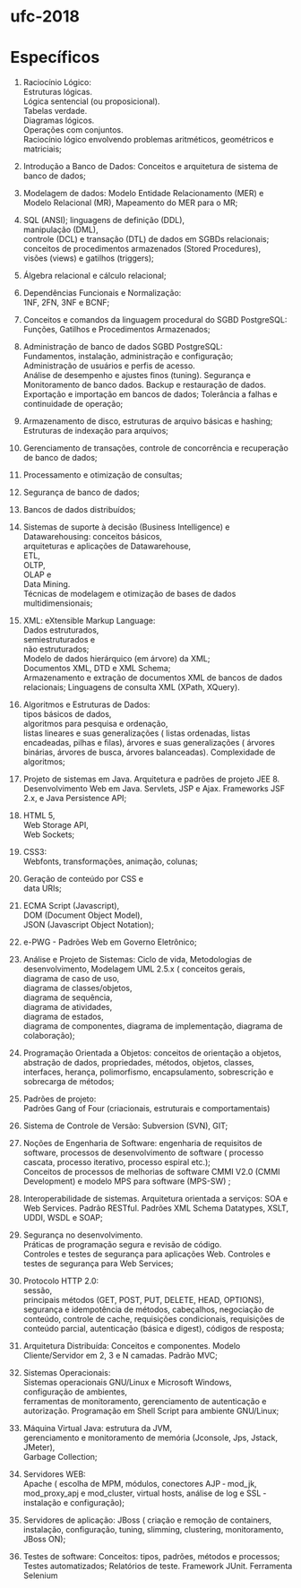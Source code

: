 # ufc-2018

# Específicos

1.  Raciocínio  Lógico:  
	Estruturas  lógicas.  
	Lógica  sentencial  (ou  proposicional).  
	Tabelas  verdade.  
	Diagramas  lógicos.  
	Operações com  conjuntos.  
	Raciocínio lógico envolvendo problemas aritméticos, geométricos e matriciais; 

2. Introdução a Banco de Dados: 
	Conceitos e arquitetura de sistema de banco de dados; 

3. Modelagem de dados: 
	Modelo Entidade Relacionamento (MER) e Modelo Relacional (MR), Mapeamento do MER para o MR;  

4. SQL (ANSI); 
	linguagens de definição  (DDL),  
	manipulação  (DML),  
	controle  (DCL)  e  transação  (DTL)  de  dados  em  SGBDs  relacionais;  
	conceitos  de  procedimentos  armazenados  (Stored Procedures),  
	visões  (views)  e  gatilhos  (triggers);  

5.  Álgebra  relacional  e  cálculo  relacional;    

6.  Dependências  Funcionais  e  Normalização:  
	1NF,  2FN,  3NF  e BCNF;  

7.  Conceitos  e  comandos  da  linguagem  procedural  do  SGBD  PostgreSQL:  
	Funções,  Gatilhos  e  Procedimentos  Armazenados;    

8. Administração  de banco  de  dados  SGBD  PostgreSQL:  
	Fundamentos,  instalação,  administração  e  configuração;  
	Administração  de  usuários  e  perfis  de  acesso.  
	Análise  de desempenho e ajustes finos (tuning). 
	Segurança e Monitoramento de banco dados. 
	Backup e restauração de dados. 
	Exportação e importação em bancos de dados; 
	Tolerância a falhas e continuidade de operação; 

9. Armazenamento de disco, estruturas de arquivo básicas e hashing; 
	Estruturas de indexação para arquivos; 

10. Gerenciamento de transações, 
	controle de concorrência e 
	recuperação de banco de dados;  

11. Processamento e otimização de consultas;  

12. Segurança  de  banco  de  dados; 

13.  Bancos  de  dados distribuídos;   

14.  Sistemas de  suporte  à  decisão  (Business  Intelligence) e  Datawarehousing: 
	conceitos básicos,  
	arquiteturas  e  aplicações  de  Datawarehouse,  
	ETL,  
	OLTP,  
	OLAP  e  
	Data  Mining.  
	Técnicas  de  modelagem  e  otimização  de  bases  de  dados multidimensionais;    

15.  XML:  eXtensible  Markup  Language:  
	Dados  estruturados,  
	semiestruturados  e  
	não  estruturados;  
	Modelo  de  dados  hierárquico  (em árvore)  da  XML;  
	Documentos  XML,  DTD  e  XML  Schema;  
	Armazenamento  e  extração  de  documentos  XML  de  bancos  de  dados  relacionais;  Linguagens  de consulta  XML  (XPath,  XQuery). 

16.  Algoritmos  e  Estruturas  de  Dados:  
	tipos  básicos  de  dados,  
	algoritmos para  pesquisa  e  ordenação,  
	listas  lineares  e  suas generalizações (
		listas ordenadas, 
		listas encadeadas, 
		pilhas e filas), 
	árvores e suas generalizações (
		árvores binárias, 
		árvores de busca, 
		árvores balanceadas). 
		Complexidade de algoritmos; 

17. Projeto de sistemas em Java. 
	Arquitetura e padrões de projeto JEE 8. 
	Desenvolvimento Web em Java. 
	Servlets, JSP e Ajax. 
	Frameworks  JSF  2.x,  e  Java  Persistence  API;  

18. HTML  5,  
	Web  Storage  API,  
	Web  Sockets;    

19.  CSS3:  
	Webfonts,  transformações,  animação,  colunas;    

20. Geração  de  conteúdo  por CSS  e  
	data  URIs;    

21.  ECMA  Script  (Javascript),  
	DOM (Document  Object  Model),  
	JSON  (Javascript  Object  Notation); 

22.  e-PWG - Padrões Web em Governo Eletrônico;  

23. Análise e Projeto de Sistemas: 
	Ciclo de vida, 
	Metodologias de desenvolvimento, 
	Modelagem UML 2.5.x (
		conceitos gerais,  
		diagrama  de  caso  de  uso,  
		diagrama  de  classes/objetos,  
		diagrama  de  sequência,  
		diagrama  de  atividades,  
		diagrama  de  estados,  
		diagrama  de componentes, 
		diagrama de implementação, 
		diagrama de colaboração);  

24. Programação Orientada a Objetos: 
	conceitos de orientação a objetos, 
	abstração de dados, 
	propriedades, 
	métodos, 
	objetos, 
	classes, 
	interfaces, 
	herança, 
	polimorfismo, 
	encapsulamento, 
	sobrescrição e sobrecarga de métodos; 

25. Padrões de  projeto:  
	Padrões  Gang  of  Four  (criacionais,  estruturais  e  comportamentais)  

26.  Sistema  de  Controle  de  Versão:  Subversion  (SVN),  GIT;  

27.  Noções  de Engenharia de Software: 
	engenharia de requisitos de software, 
	processos de desenvolvimento de software (
		processo cascata, 
		processo iterativo, 
		processo espiral  etc.);  
	Conceitos  de  processos  de  melhorias  de  software CMMI  V2.0  (CMMI  Development)  e    modelo  MPS  para  software  (MPS-SW)  ;  

28. Interoperabilidade de sistemas. 
	Arquitetura orientada a serviços: 
		SOA e Web Services. 
	Padrão RESTful. 
	Padrões XML Schema Datatypes, XSLT, UDDI, WSDL e SOAP;  

29.  Segurança  no  desenvolvimento.  
	Práticas  de  programação  segura  e  revisão  de  código.  
	Controles  e  testes  de  segurança  para  aplicações  Web. 
	Controles  e  testes  de  segurança  para  Web  Services;  

30.  Protocolo  HTTP  2.0:  
	sessão,  
	principais  métodos  (GET,  POST,  PUT,  DELETE,  HEAD,  OPTIONS), 
	segurança e idempotência de métodos, 
	cabeçalhos, 
	negociação de conteúdo, 
	controle de cache, 
	requisições condicionais, 
	requisições de conteúdo parcial, 
	autenticação (básica e  digest), 
	códigos de  resposta; 

31. Arquitetura Distribuída: 
	Conceitos e componentes.
	Modelo Cliente/Servidor em 2, 3 e  N camadas. 
	Padrão   MVC;   

32.   Sistemas   Operacionais:   
	Sistemas   operacionais   GNU/Linux   e   Microsoft   Windows,   
	configuração   de   ambientes,   
	ferramentas   de monitoramento, 
	gerenciamento de autenticação e autorização. 
	Programação em Shell Script para ambiente GNU/Linux; 

33. Máquina Virtual Java: estrutura da  JVM,  
	gerenciamento  e  monitoramento  de  memória  (Jconsole,  Jps,  Jstack,  JMeter),  
	Garbage  Collection;  

34.  Servidores  WEB:  
	Apache  (
		escolha  de  MPM, 
		módulos, 
		conectores AJP ‐ mod_jk, 
		mod_proxy_apj e 
		mod_cluster, 
		virtual hosts, 
		análise de log e 
		SSL ‐ instalação e configuração); 

35. Servidores de aplicação: 
	JBoss (
		criação e remoção de containers, 
		instalação, 
		configuração, 
		tuning, 
		slimming, 
		clustering, 
		monitoramento, JBoss ON); 

36. Testes de software: 
	Conceitos: 
		tipos, 
		padrões, 
		métodos e 
		processos; 
	Testes automatizados; 
	Relatórios de teste. 
	Framework JUnit. 
	Ferramenta Selenium
